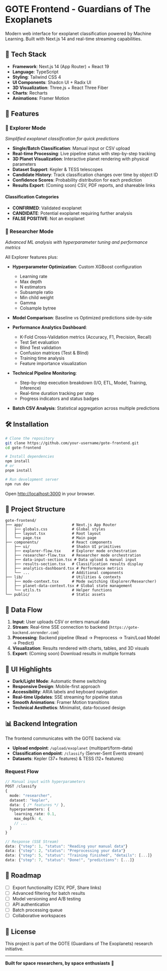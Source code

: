 # GOTE Frontend - Guardians of The Exoplanets

Modern web interface for exoplanet classification powered by Machine Learning. Built with Next.js 14 and real-time streaming capabilities.

## 🚀 Tech Stack

- **Framework**: Next.js 14 (App Router) + React 19
- **Language**: TypeScript
- **Styling**: Tailwind CSS 4
- **UI Components**: Shadcn UI + Radix UI
- **3D Visualization**: Three.js + React Three Fiber
- **Charts**: Recharts
- **Animations**: Framer Motion

## 🌟 Features

### 🔭 Explorer Mode
*Simplified exoplanet classification for quick predictions*

- **Single/Batch Classification**: Manual input or CSV upload
- **Real-time Processing**: Live pipeline status with step-by-step tracking
- **3D Planet Visualization**: Interactive planet rendering with physical parameters
- **Dataset Support**: Kepler & TESS telescopes
- **Candidate History**: Track classification changes over time by object ID
- **Confidence Scores**: Probability distribution for each prediction
- **Results Export**: (Coming soon) CSV, PDF reports, and shareable links

#### Classification Categories
- **CONFIRMED**: Validated exoplanet
- **CANDIDATE**: Potential exoplanet requiring further analysis
- **FALSE POSITIVE**: Not an exoplanet

### 🧬 Researcher Mode
*Advanced ML analysis with hyperparameter tuning and performance metrics*

All Explorer features plus:

- **Hyperparameter Optimization**: Custom XGBoost configuration
  - Learning rate
  - Max depth
  - N estimators
  - Subsample ratio
  - Min child weight
  - Gamma
  - Colsample bytree
  
- **Model Comparison**: Baseline vs Optimized predictions side-by-side

- **Performance Analytics Dashboard**:
  - K-Fold Cross-Validation metrics (Accuracy, F1, Precision, Recall)
  - Test Set evaluation
  - Blind Test validation
  - Confusion matrices (Test & Blind)
  - Training time analysis
  - Feature importance visualization

- **Technical Pipeline Monitoring**:
  - Step-by-step execution breakdown (I/O, ETL, Model, Training, Inference)
  - Real-time duration tracking per step
  - Progress indicators and status badges

- **Batch CSV Analysis**: Statistical aggregation across multiple predictions

## 🛠️ Installation

```bash
# Clone the repository
git clone https://github.com/your-username/gote-frontend.git
cd gote-frontend

# Install dependencies
npm install
# or
pnpm install

# Run development server
npm run dev
```

Open [http://localhost:3000](http://localhost:3000) in your browser.

## 📁 Project Structure

```
gote-frontend/
├── app/                      # Next.js App Router
│   ├── globals.css           # Global styles
│   ├── layout.tsx            # Root layout
│   └── page.tsx              # Main page
├── components/               # React components
│   ├── ui/                   # Shadcn UI primitives
│   ├── explorer-flow.tsx     # Explorer mode orchestration
│   ├── researcher-flow.tsx   # Researcher mode orchestration
│   ├── data-input-section.tsx # Data upload & manual input
│   ├── results-section.tsx   # Classification results display
│   ├── analytics-dashboard.tsx # Performance metrics
│   └── ...                   # Additional components
├── lib/                      # Utilities & contexts
│   ├── mode-context.tsx      # Mode switching (Explorer/Researcher)
│   ├── planet-data-context.tsx # Global state management
│   └── utils.ts              # Helper functions
└── public/                   # Static assets
```

## 🔄 Data Flow

1. **Input**: User uploads CSV or enters manual data
2. **Stream**: Real-time SSE connection to backend (`https://gote-backend.onrender.com`)
3. **Processing**: Backend pipeline (Read → Preprocess → Train/Load Model → Predict)
4. **Visualization**: Results rendered with charts, tables, and 3D visuals
5. **Export**: (Coming soon) Download results in multiple formats

## 🎨 UI Highlights

- **Dark/Light Mode**: Automatic theme switching
- **Responsive Design**: Mobile-first approach
- **Accessibility**: ARIA labels and keyboard navigation
- **Real-time Updates**: SSE streaming for pipeline status
- **Smooth Animations**: Framer Motion transitions
- **Technical Aesthetics**: Minimalist, data-focused design

## 📊 Backend Integration

The frontend communicates with the GOTE backend via:
- **Upload endpoint**: `/upload/exoplanet` (multipart/form-data)
- **Classification endpoint**: `/classify` (Server-Sent Events stream)
- **Datasets**: Kepler (37+ features) & TESS (12+ features)

### Request Flow
```typescript
// Manual input with hyperparameters
POST /classify
{
  mode: "researcher",
  dataset: "kepler",
  data: { /* features */ },
  hyperparameters: {
    learning_rate: 0.1,
    max_depth: 4,
    // ...
  }
}

// Response (SSE Stream)
data: {"step": 1, "status": "Reading your manual data"}
data: {"step": 2, "status": "Preprocessing your data"}
data: {"step": 5, "status": "Training finished", "details": [...]}
data: {"step": 7, "status": "Done!", "predictions": [...]}
```

## 🚧 Roadmap

- [ ] Export functionality (CSV, PDF, Share links)
- [ ] Advanced filtering for batch results
- [ ] Model versioning and A/B testing
- [ ] API authentication
- [ ] Batch processing queue
- [ ] Collaborative workspaces

## 📄 License

This project is part of the GOTE (Guardians of The Exoplanets) research initiative.

---

**Built for space researchers, by space enthusiasts** 🌌

